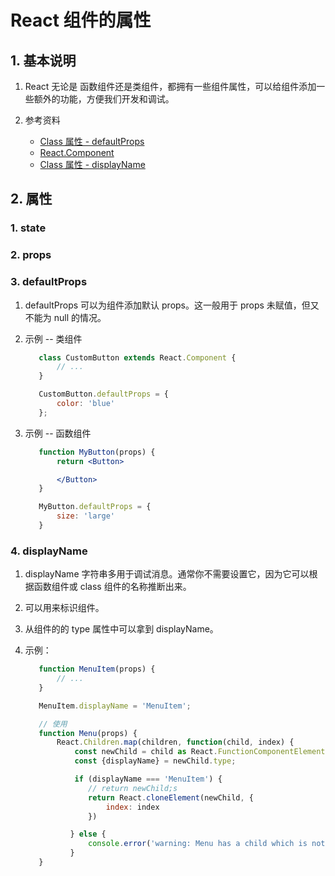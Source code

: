 # React 组件的属性

## 1. 基本说明

1. React 无论是 函数组件还是类组件，都拥有一些组件属性，可以给组件添加一些额外的功能，方便我们开发和调试。

2. 参考资料
   - [Class 属性 - defaultProps](https://zh-hans.reactjs.org/docs/react-component.html#defaultprops)
   - [React.Component](https://zh-hans.reactjs.org/docs/react-component.html)
   - [Class 属性 - displayName](https://zh-hans.reactjs.org/docs/react-component.html#displayname)

## 2. 属性

### 1. state
### 2. props
### 3. defaultProps

1. defaultProps 可以为组件添加默认 props。这一般用于 props 未赋值，但又不能为 null 的情况。

2. 示例 -- 类组件
   ```jsx
      class CustomButton extends React.Component {
          // ...
      }

      CustomButton.defaultProps = {
          color: 'blue'
      };
   ```

3. 示例 -- 函数组件
   ```jsx
      function MyButton(props) {
          return <Button>

          </Button>
      }

      MyButton.defaultProps = {
          size: 'large'
      }
   ```
### 4. displayName

1. displayName 字符串多用于调试消息。通常你不需要设置它，因为它可以根据函数组件或 class 组件的名称推断出来。

2. 可以用来标识组件。

3. 从组件的的 type 属性中可以拿到 displayName。

4. 示例：
   ```jsx
      function MenuItem(props) {
          // ...
      }

      MenuItem.displayName = 'MenuItem';

      // 使用
      function Menu(props) {
          React.Children.map(children, function(child, index) {
              const newChild = child as React.FunctionComponentElement<IBasicMenuProps>;
              const {displayName} = newChild.type;

              if (displayName === 'MenuItem') {
                 // return newChild;s
                 return React.cloneElement(newChild, {
                     index: index
                 })

             } else {
                 console.error('warning: Menu has a child which is not a valid MenuItem Component');
             }
      }
   ```